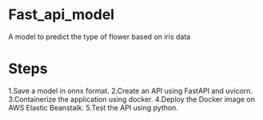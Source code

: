 # Fast_api_model
A model to predict the type of flower based on iris data
# Steps
1.Save a model in onnx format.
2.Create an API using FastAPI and uvicorn.
3.Containerize the application using docker.
4.Deploy the Docker image on AWS Elastic Beanstalk.
5.Test the API using python.
